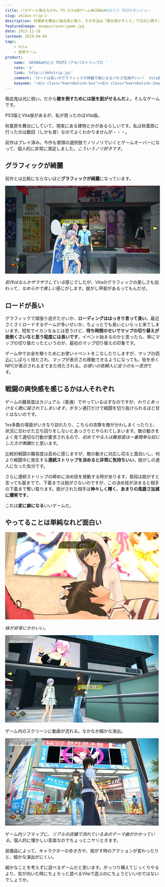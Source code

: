 ```yaml
---
title: バカゲーと侮るなかれ。PS Vita用ゲームAKIBA&#8217;S TRIP2をレビュー
slug: akibas-trip-2
description: 秋葉原を舞台に吸血鬼と戦う、その手法は「服を脱がすこと」で日光に晒すこと。そんなぶっ飛んだ設定なゲームですが、単なるバカゲーと侮ってはいけません。私は前作もプレイ済みですが、前作と比較してグラフィックがとてもきれいになっています。
featuredimage: images/cover/game.jpg
date: 2013-11-18
lastmod: 2019-04-04
tags: 
    - Vita
    - 携帯ゲーム
product:
    name: 'AKIBA&#32;S TRIP2（アキバズトリップ2）'
    rate: '4'
    link: 'http://akbstrip.jp/'
    comment: 'ロードは長いがグラフィックが綺麗で癖になるバカさ加減がいい！　Vita版とPS3版があるので注意。'
    kaeyome: '<div class="kaerebalink-box"><div class="kaerebalink-image"><a href="http://www.amazon.co.jp/exec/obidos/ASIN/B00ES5BI18/illusionspace-22/ref=nosim/" rel="nofollow" target="_blank"><img src="http://ecx.images-amazon.com/images/I/61VtGzlkWOL._SL160_.jpg" style="border: none;" /></a></div><div class="kaerebalink-info"><div class="kaerebalink-name"><a href="http://www.amazon.co.jp/exec/obidos/ASIN/B00ES5BI18/illusionspace-22/ref=nosim/" rel="nofollow" target="_blank">AKIBA&#32;S TRIP 2</a><div class="kaerebalink-powered-date">posted with <a href="http://kaereba.com" rel="nofollow" target="_blank">カエレバ</a></div></div><div class="kaerebalink-detail"> アクワイア 2013-11-07    </div><div class="kaerebalink-link1"><div class="shoplinkamazon"><a href="http://www.amazon.co.jp/gp/search?keywords=AKIBA%27S%20TRIP%202&__mk_ja_JP=%83J%83%5E%83J%83i&tag=illusionspace-22" rel="nofollow" target="_blank" title="アマゾン" >Amazonで購入</a></div><div class="shoplinkrakuten"><a href="http://hb.afl.rakuten.co.jp/hgc/0e95387f.f2aef20d.0e953880.25e412bd/?pc=http%3A%2F%2Fsearch.rakuten.co.jp%2Fsearch%2Fmall%2FAKIBA%2527S%2520TRIP%25202%2F-%2Ff.1-p.1-s.1-sf.0-st.A-v.2%3Fx%3D0%26scid%3Daf_ich_link_urltxt%26m%3Dhttp%3A%2F%2Fm.rakuten.co.jp%2F" rel="nofollow" target="_blank" title="楽天市場" >楽天市場で購入</a></div></div></div><div class="booklink-footer" style="clear: left"></div></div>'
---
```


吸血鬼は光に弱い。だから<strong>敵を倒すためには服を脱がせるんだ</strong>よ。そんなゲームです。

PS3版とVita版があるが、私が買ったのはVita版。

秋葉原を舞台にしていて、現実にある建物とかがあるらしいです。私は秋葉原に行ったのは数回（しかも昔）なのでよくわかりませんが・・・。

前作はプレイ済み。今作も冒頭の選択肢でノリノリでいくとゲームオーバーになって、個人的に非常に満足しました。<em>こういうノリ好きです</em>。


## グラフィックが綺麗


前作とは比較にならないほど<strong>グラフィックが綺麗</strong>になっています。

![AKIBA'S TRIP2 SS](2013-11-08-135342-1.jpg)
</div>
<em>前作はなんかザラザラしている</em>感じでしたが、Vitaのグラフィックの美しさも加わって、<em>なめらかで美しい</em>感じがします。脱がし甲斐があるってもんだぜ。


## ロードが長い


グラフィックで頑張り過ぎたせいか、<strong>ローディングははっきり言って長い</strong>。最近さくさくロードするゲームが多いせいか、ちょっとでも長いといらっと来てしまいます。短気でイカンなぁとは思うけど、<strong>待ち時間のせいでマップの切り替えが面倒くさいなと思う程度には長いです</strong>。イベント始まるのかと思ったら、単にマップの切り替だったというのが、最初のマップ切り替えの印象です。

ゲーム中でお金を稼ぐためにお使いイベントをこなしたりしますが、マップの読込にしばらく待たされ、マップが表示され移動できるようになっても、街を歩くNPCが表示されるまでまた待たされる。<em>お使いの依頼人に会うのも一苦労</em>です。


## 戦闘の爽快感を感じるかは人それぞれ


ゲームの難易度はカジュアル（普通）でやっているはずなのですが、<em>わりとあっけなく敵に殺されてしまいます</em>。ボタン連打だけで戦闘を切り抜けられるほど甘くはないのです。

1vs多数の場面がいきなり訪れたり、こちらの攻撃を敵がかわしまくったりと、状況に合わせた立ち回りをしないとあっさりとやられてしまいます。敵の動きをよく見て適切な行動が要求されるので、<em>初めてやる人は難易度は一番簡単な奴にした方が無難</em>だと思います。

比較的戦闘の難易度は高めに感じますが、敵の動きに対応し切ると面白いし、何より戦闘中に発生する<strong>連続ストリップを決めると非常に気持ちいい</strong>。脱がしの達人になった気分です。

さらに連続ストリップの締めに決め技を発動する時があります。普段は脱がすと言っても服までで、下着までは脱がさないのですが、この決め技が決まると相手の下着まで奪い取ります。脱がされた相手は<strong>神々しく輝く</strong>。<strong>あまりの馬鹿さ加減に爆笑です</strong>。

これは<strong>変に癖になる</strong>いいゲームだ。


## やってることは単純なれど面白い


![akiba2　妹かわいい](2013-11-17-020331.jpg)

<em>妹が非常にかわいい</em>。

![akiba2　ゲーム内モニターに動画が流れる！](2013-11-12-011836.jpg)

ゲーム内のスクリーンに動画が流れる。なかなか細かな演出。

![akiba2 ソフマップ前](2013-11-11-020843.jpg)

ゲーム内ソフマップに、<em>リアルの店舗で流れているあのテーマ曲がかかっている</em>。個人的に懐かしい音楽なのでちょっとニヤリときます。

装備品によって、キャラクターの歩き方や、脱がす時のアクションが変わったりと、細かな演出がにくい。

細かなことを考えずに遊べるゲームだと思います。がっつり構えてじっくりやるより、気が向いた時にちょろっと遊べるVitaで遊ぶのにちょうどいいのではないでしょうか。


  